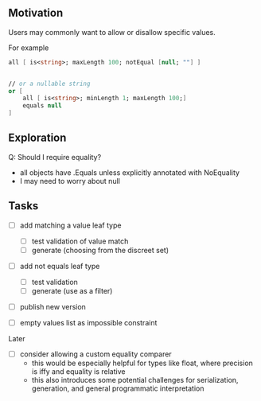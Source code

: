 ﻿
## Motivation

Users may commonly want to allow or disallow specific values.

For example
```fsharp
all [ is<string>; maxLength 100; notEqual [null; ""] ] 


// or a nullable string
or [
    all [ is<string>; minLength 1; maxLength 100;]
    equals null
]
```

## Exploration
Q: Should I require equality?
- all objects have .Equals unless explicitly annotated with NoEquality
- I may need to worry about null


## Tasks
- [ ] add matching a value leaf type
  - [ ] test validation of value match
  - [ ] generate (choosing from the discreet set)
- [ ] add not equals leaf type
  - [ ] test validation
  - [ ] generate (use as a filter)
- [ ] publish new version
- [ ] empty values list as impossible constraint


Later
- [ ] consider allowing a custom equality comparer
  - this would be especially helpful for types like float, where precision is iffy and equality is relative
  - this also introduces some potential challenges for serialization, generation, and general programmatic interpretation